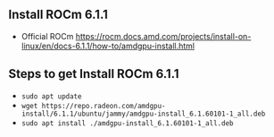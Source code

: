## **Install ROCm 6.1.1**
- Official ROCm https://rocm.docs.amd.com/projects/install-on-linux/en/docs-6.1.1/how-to/amdgpu-install.html


## **Steps to get Install ROCm 6.1.1**

- ```sudo apt update```
- ```wget https://repo.radeon.com/amdgpu-install/6.1.1/ubuntu/jammy/amdgpu-install_6.1.60101-1_all.deb```
- ```sudo apt install ./amdgpu-install_6.1.60101-1_all.deb```
